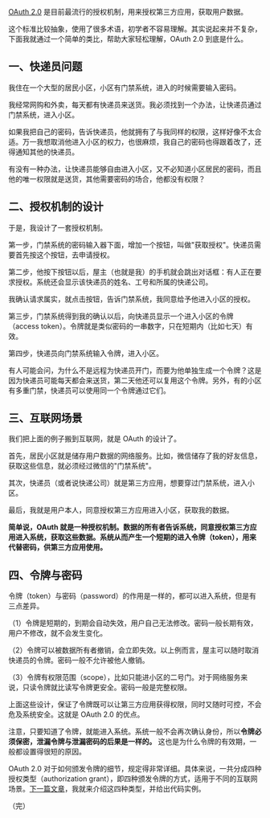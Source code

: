 [OAuth 2.0](https://www.ruanyifeng.com/blog/2014/05/oauth_2_0.html) 是目前最流行的授权机制，用来授权第三方应用，获取用户数据。

这个标准比较抽象，使用了很多术语，初学者不容易理解。其实说起来并不复杂，下面我就通过一个简单的类比，帮助大家轻松理解，OAuth 2.0 到底是什么。

## 一、快递员问题

我住在一个大型的居民小区，小区有门禁系统，进入的时候需要输入密码。

我经常网购和外卖，每天都有快递员来送货。我必须找到一个办法，让快递员通过门禁系统，进入小区。 

如果我把自己的密码，告诉快递员，他就拥有了与我同样的权限，这样好像不太合适。万一我想取消他进入小区的权力，也很麻烦，我自己的密码也得跟着改了，还得通知其他的快递员。

有没有一种办法，让快递员能够自由进入小区，又不必知道小区居民的密码，而且他的唯一权限就是送货，其他需要密码的场合，他都没有权限？

## 二、授权机制的设计

于是，我设计了一套授权机制。

第一步，门禁系统的密码输入器下面，增加一个按钮，叫做"获取授权"。快递员需要首先按这个按钮，去申请授权。

第二步，他按下按钮以后，屋主（也就是我）的手机就会跳出对话框：有人正在要求授权。系统还会显示该快递员的姓名、工号和所属的快递公司。

我确认请求属实，就点击按钮，告诉门禁系统，我同意给予他进入小区的授权。

第三步，门禁系统得到我的确认以后，向快递员显示一个进入小区的令牌（access token）。令牌就是类似密码的一串数字，只在短期内（比如七天）有效。

第四步，快递员向门禁系统输入令牌，进入小区。

有人可能会问，为什么不是远程为快递员开门，而要为他单独生成一个令牌？这是因为快递员可能每天都会来送货，第二天他还可以复用这个令牌。另外，有的小区有多重门禁，快递员可以使用同一个令牌通过它们。

## 三、互联网场景

我们把上面的例子搬到互联网，就是 OAuth 的设计了。

首先，居民小区就是储存用户数据的网络服务。比如，微信储存了我的好友信息，获取这些信息，就必须经过微信的"门禁系统"。

其次，快递员（或者说快递公司）就是第三方应用，想要穿过门禁系统，进入小区。

最后，我就是用户本人，同意授权第三方应用进入小区，获取我的数据。

**简单说，OAuth 就是一种授权机制。数据的所有者告诉系统，同意授权第三方应用进入系统，获取这些数据。系统从而产生一个短期的进入令牌（token），用来代替密码，供第三方应用使用。**

## 四、令牌与密码

令牌（token）与密码（password）的作用是一样的，都可以进入系统，但是有三点差异。

（1）令牌是短期的，到期会自动失效，用户自己无法修改。密码一般长期有效，用户不修改，就不会发生变化。

（2）令牌可以被数据所有者撤销，会立即失效。以上例而言，屋主可以随时取消快递员的令牌。密码一般不允许被他人撤销。

（3）令牌有权限范围（scope），比如只能进小区的二号门。对于网络服务来说，只读令牌就比读写令牌更安全。密码一般是完整权限。

上面这些设计，保证了令牌既可以让第三方应用获得权限，同时又随时可控，不会危及系统安全。这就是 OAuth 2.0 的优点。

注意，只要知道了令牌，就能进入系统。系统一般不会再次确认身份，所以**令牌必须保密，泄漏令牌与泄漏密码的后果是一样的。** 这也是为什么令牌的有效期，一般都设置得很短的原因。

OAuth 2.0 对于如何颁发令牌的细节，规定得非常详细。具体来说，一共分成四种授权类型（authorization grant），即四种颁发令牌的方式，适用于不同的互联网场景。[下一篇文章](https://www.ruanyifeng.com/blog/2019/04/oauth-grant-types.html)，我就来介绍这四种类型，并给出代码实例。

（完）